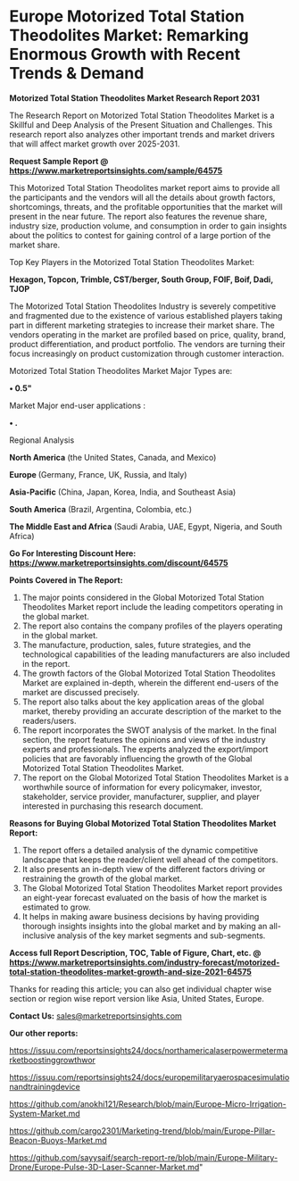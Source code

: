 # Europe Motorized Total Station Theodolites Market: Remarking Enormous Growth with Recent Trends & Demand

<strong>Motorized Total Station Theodolites Market Research Report 2031</strong>

The Research Report on Motorized Total Station Theodolites Market is a Skillful and Deep Analysis of the Present Situation and Challenges. This research report also analyzes other important trends and market drivers that will affect market growth over 2025-2031.

<strong>Request Sample Report @ <a href=https://www.marketreportsinsights.com/sample/64575>https://www.marketreportsinsights.com/sample/64575</a></strong>

This Motorized Total Station Theodolites market report aims to provide all the participants and the vendors will all the details about growth factors, shortcomings, threats, and the profitable opportunities that the market will present in the near future. The report also features the revenue share, industry size, production volume, and consumption in order to gain insights about the politics to contest for gaining control of a large portion of the market share.

Top Key Players in the Motorized Total Station Theodolites Market:

<strong>Hexagon, Topcon, Trimble, CST/berger, South Group, FOIF, Boif, Dadi, TJOP</strong>

The Motorized Total Station Theodolites Industry is severely competitive and fragmented due to the existence of various established players taking part in different marketing strategies to increase their market share. The vendors operating in the market are profiled based on price, quality, brand, product differentiation, and product portfolio. The vendors are turning their focus increasingly on product customization through customer interaction.

Motorized Total Station Theodolites Market Major Types are:

<strong>• 0.5&#34;</strong>

Market Major end-user applications :

<strong>• .</strong>

Regional Analysis

</u><strong><b>North America</b></strong> (the United States, Canada, and Mexico)

<strong><b>Europe </b></strong>(Germany, France, UK, Russia, and Italy)

<strong><b>Asia-Pacific</b></strong> (China, Japan, Korea, India, and Southeast Asia)

<strong><b>South America</b></strong> (Brazil, Argentina, Colombia, etc.)

<strong><b>The Middle East and Africa</b></strong> (Saudi Arabia, UAE, Egypt, Nigeria, and South Africa)

<strong>Go For Interesting Discount Here: <a href=https://www.marketreportsinsights.com/discount/64575>https://www.marketreportsinsights.com/discount/64575</a></strong>

<strong>Points Covered in The Report:</strong>
<ol>
  <li>The major points considered in the Global Motorized Total Station Theodolites Market report include the leading competitors operating in the global market.</li>
  <li>The report also contains the company profiles of the players operating in the global market.</li>
  <li>The manufacture, production, sales, future strategies, and the technological capabilities of the leading manufacturers are also included in the report.</li>
  <li>The growth factors of the Global Motorized Total Station Theodolites Market are explained in-depth, wherein the different end-users of the market are discussed precisely.</li>
  <li>The report also talks about the key application areas of the global market, thereby providing an accurate description of the market to the readers/users.</li>
  <li>The report incorporates the SWOT analysis of the market. In the final section, the report features the opinions and views of the industry experts and professionals. The experts analyzed the export/import policies that are favorably influencing the growth of the Global Motorized Total Station Theodolites Market.</li>
  <li>The report on the Global Motorized Total Station Theodolites Market is a worthwhile source of information for every policymaker, investor, stakeholder, service provider, manufacturer, supplier, and player interested in purchasing this research document.</li>
</ol>
<strong>Reasons for Buying Global Motorized Total Station Theodolites Market Report:</strong>

<ol>
  <li>The report offers a detailed analysis of the dynamic competitive landscape that keeps the reader/client well ahead of the competitors.</li>
  <li>It also presents an in-depth view of the different factors driving or restraining the growth of the global market.</li>
  <li>The Global Motorized Total Station Theodolites Market report provides an eight-year forecast evaluated on the basis of how the market is estimated to grow.</li>
  <li>It helps in making aware business decisions by having providing thorough insights insights into the global market and by making an all-inclusive analysis of the key market segments and sub-segments.</li>
</ol>
<strong>Access full Report Description, TOC, Table of Figure, Chart, etc. @ <a href=https://www.marketreportsinsights.com/industry-forecast/motorized-total-station-theodolites-market-growth-and-size-2021-64575>https://www.marketreportsinsights.com/industry-forecast/motorized-total-station-theodolites-market-growth-and-size-2021-64575</a></strong>


Thanks for reading this article; you can also get individual chapter wise section or region wise report version like Asia, United States, Europe.

<strong>Contact Us:</strong>
sales@marketreportsinsights.com

<strong>Our other reports:</strong>

<a href=https://issuu.com/reportsinsights24/docs/northamericalaserpowermetermarketboostinggrowthwor>https://issuu.com/reportsinsights24/docs/northamericalaserpowermetermarketboostinggrowthwor</a>

<a href=https://issuu.com/reportsinsights24/docs/europemilitaryaerospacesimulationandtrainingdevice>https://issuu.com/reportsinsights24/docs/europemilitaryaerospacesimulationandtrainingdevice</a>

<a href=https://github.com/anokhi121/Research/blob/main/Europe-Micro-Irrigation-System-Market.md>https://github.com/anokhi121/Research/blob/main/Europe-Micro-Irrigation-System-Market.md</a>

<a href=https://github.com/cargo2301/Marketing-trend/blob/main/Europe-Pillar-Beacon-Buoys-Market.md>https://github.com/cargo2301/Marketing-trend/blob/main/Europe-Pillar-Beacon-Buoys-Market.md</a>

<a href=https://github.com/sayysaif/search-report-re/blob/main/Europe-Military-Drone/Europe-Pulse-3D-Laser-Scanner-Market.md>https://github.com/sayysaif/search-report-re/blob/main/Europe-Military-Drone/Europe-Pulse-3D-Laser-Scanner-Market.md</a>"
